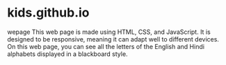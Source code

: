 # kids.github.io
wepage
This web page is made using HTML, CSS, and JavaScript. It is designed to be responsive, meaning it can adapt well to different devices. On this web page, you can see all the letters of the English and Hindi alphabets displayed in a blackboard style.
